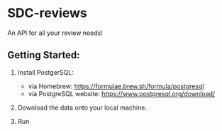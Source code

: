 # SDC-reviews
An API for all your review needs!

## Getting Started: 

1. Install PostgerSQL:
   - via Homebrew: https://formulae.brew.sh/formula/postgresql
   - via PostgreSQL website: https://www.postgresql.org/download/

2. Download the data onto your local machine.

3. Run 
